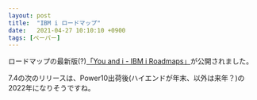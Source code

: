```yaml
---
layout: post
title:  "IBM i ロードマップ"
date:   2021-04-27 10:10:10 +0900
tags: [ペーパー]
---
```

ロードマップの最新版(?)[「You and i - IBM i Roadmaps」](https://community.ibm.com/community/user/power/blogs/steven-will1/2021/04/26/you-and-i-ibm-i-roadmaps?CommunityKey=f0246bc4-08f3-43c5-a7f8-b6a64d387894)が公開されました。

7.4の次のリリースは、Power10出荷後(ハイエンドが年末、以外は来年？)の2022年になりそうですね。
